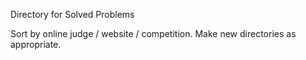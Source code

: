 Directory for Solved Problems

Sort by online judge / website / competition. Make new directories as
appropriate.
